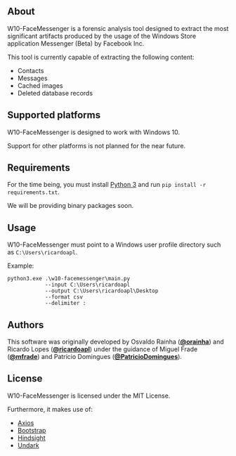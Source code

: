 ## About

W10-FaceMessenger is a forensic analysis tool designed to extract the most significant artifacts produced by the usage of the Windows Store application Messenger (Beta) by Facebook Inc.

This tool is currently capable of extracting the following content:
- Contacts
- Messages
- Cached images
- Deleted database records

## Supported platforms

W10-FaceMessenger is designed to work with Windows 10.

Support for other platforms is not planned for the near future.

## Requirements

For the time being, you must install [Python 3](https://www.python.org/) and run ```pip install -r requirements.txt```.

We will be providing binary packages soon.

## Usage

W10-FaceMessenger must point to a Windows user profile directory such as `C:\Users\ricardoapl`.

Example:

```
python3.exe .\w10-facemessenger\main.py
            --input C:\Users\ricardoapl
            --output C:\Users\ricardoapl\Desktop
            --format csv
            --delimiter :
```

## Authors

This software was originally developed by Osvaldo Rainha ([**@orainha**](https://github.com/orainha)) and Ricardo Lopes ([**@ricardoapl**](https://github.com/ricardoapl)) under the guidance of Miguel Frade ([**@mfrade**](https://github.com/mfrade)) and Patrício Domingues ([**@PatricioDomingues**](https://github.com/PatricioDomingues/)).

## License

W10-FaceMessenger is licensed under the MIT License.

Furthermore, it makes use of:

- [Axios](https://github.com/axios/axios)
- [Bootstrap](https://getbootstrap.com/)
- [Hindsight](https://github.com/obsidianforensics/hindsight)
- [Undark](https://pldaniels.com/undark)